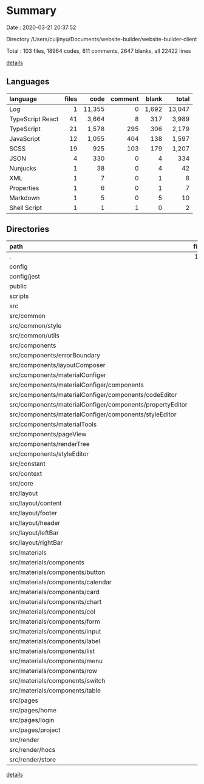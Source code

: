 # Summary

Date : 2020-03-21 20:37:52

Directory /Users/cuijinyu/Documents/website-builder/website-builder-client

Total : 103 files, 18964 codes, 811 comments, 2647 blanks, all 22422 lines

[details](details.md)

## Languages

| language         | files |   code | comment | blank |  total |
| :--------------- | ----: | -----: | ------: | ----: | -----: |
| Log              |     1 | 11,355 |       0 | 1,692 | 13,047 |
| TypeScript React |    41 |  3,664 |       8 |   317 |  3,989 |
| TypeScript       |    21 |  1,578 |     295 |   306 |  2,179 |
| JavaScript       |    12 |  1,055 |     404 |   138 |  1,597 |
| SCSS             |    19 |    925 |     103 |   179 |  1,207 |
| JSON             |     4 |    330 |       0 |     4 |    334 |
| Nunjucks         |     1 |     38 |       0 |     4 |     42 |
| XML              |     1 |      7 |       0 |     1 |      8 |
| Properties       |     1 |      6 |       0 |     1 |      7 |
| Markdown         |     1 |      5 |       0 |     5 |     10 |
| Shell Script     |     1 |      1 |       1 |     0 |      2 |

## Directories

| path                                                      | files |   code | comment | blank |  total |
| :-------------------------------------------------------- | ----: | -----: | ------: | ----: | -----: |
| .                                                         |   103 | 18,964 |     811 | 2,647 | 22,422 |
| config                                                    |     8 |    725 |     354 |    89 |  1,168 |
| config/jest                                               |     2 |     40 |       7 |     9 |     56 |
| public                                                    |     2 |     63 |       0 |     5 |     68 |
| scripts                                                   |     3 |    318 |      49 |    47 |    414 |
| src                                                       |    83 |  6,255 |     406 |   804 |  7,465 |
| src/common                                                |     5 |    604 |     118 |   120 |    842 |
| src/common/style                                          |     2 |    566 |     103 |   103 |    772 |
| src/common/utils                                          |     3 |     38 |      15 |    17 |     70 |
| src/components                                            |    18 |  2,153 |       1 |   161 |  2,315 |
| src/components/errorBoundary                              |     1 |     24 |       0 |     7 |     31 |
| src/components/layoutComposer                             |     2 |    221 |       0 |    20 |    241 |
| src/components/materialConfiger                           |     8 |  1,346 |       0 |    72 |  1,418 |
| src/components/materialConfiger/components                |     5 |  1,087 |       0 |    48 |  1,135 |
| src/components/materialConfiger/components/codeEditor     |     1 |      0 |       0 |     1 |      1 |
| src/components/materialConfiger/components/propertyEditor |     2 |    378 |       0 |    18 |    396 |
| src/components/materialConfiger/components/styleEditor    |     2 |    709 |       0 |    29 |    738 |
| src/components/materialTools                              |     2 |    196 |       1 |    22 |    219 |
| src/components/pageView                                   |     2 |    176 |       0 |    20 |    196 |
| src/components/renderTree                                 |     2 |    189 |       0 |    20 |    209 |
| src/components/styleEditor                                |     1 |      1 |       0 |     0 |      1 |
| src/constant                                              |     3 |     87 |       0 |     3 |     90 |
| src/context                                               |     1 |     31 |       0 |     6 |     37 |
| src/core                                                  |     6 |    944 |     240 |   208 |  1,392 |
| src/layout                                                |    12 |    227 |       0 |    36 |    263 |
| src/layout/content                                        |     2 |     26 |       0 |     5 |     31 |
| src/layout/footer                                         |     2 |     64 |       0 |     7 |     71 |
| src/layout/header                                         |     2 |     38 |       0 |     7 |     45 |
| src/layout/leftBar                                        |     2 |     27 |       0 |     5 |     32 |
| src/layout/rightBar                                       |     2 |     23 |       0 |     5 |     28 |
| src/materials                                             |    16 |    899 |       3 |   109 |  1,011 |
| src/materials/components                                  |    14 |    787 |       2 |    98 |    887 |
| src/materials/components/button                           |     1 |     24 |       0 |     6 |     30 |
| src/materials/components/calendar                         |     1 |     22 |       0 |     5 |     27 |
| src/materials/components/card                             |     1 |     20 |       0 |     4 |     24 |
| src/materials/components/chart                            |     1 |     23 |       0 |     6 |     29 |
| src/materials/components/col                              |     1 |     32 |       0 |     7 |     39 |
| src/materials/components/form                             |     1 |    360 |       0 |    17 |    377 |
| src/materials/components/input                            |     1 |     35 |       0 |     7 |     42 |
| src/materials/components/label                            |     1 |     21 |       0 |     5 |     26 |
| src/materials/components/list                             |     1 |      0 |       0 |     1 |      1 |
| src/materials/components/menu                             |     1 |     42 |       0 |     7 |     49 |
| src/materials/components/row                              |     1 |     23 |       0 |     6 |     29 |
| src/materials/components/switch                           |     1 |     22 |       0 |     5 |     27 |
| src/materials/components/table                            |     1 |    122 |       0 |     9 |    131 |
| src/pages                                                 |     4 |     88 |       1 |    18 |    107 |
| src/pages/home                                            |     2 |     78 |       1 |    12 |     91 |
| src/pages/login                                           |     1 |      5 |       0 |     3 |      8 |
| src/pages/project                                         |     1 |      5 |       0 |     3 |      8 |
| src/render                                                |     9 |    982 |       2 |    88 |  1,072 |
| src/render/hocs                                           |     1 |     12 |       0 |     3 |     15 |
| src/render/store                                          |     3 |    266 |       0 |    18 |    284 |

[details](details.md)
